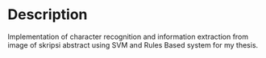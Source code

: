 # Description
Implementation of character recognition and information extraction from image of skripsi abstract using SVM and Rules Based system for my thesis.

